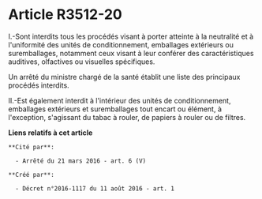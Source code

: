 # Article R3512-20

I.-Sont interdits tous les procédés visant à porter atteinte à la neutralité et à l'uniformité des unités de conditionnement,
emballages extérieurs ou suremballages, notamment ceux visant à leur conférer des caractéristiques auditives, olfactives ou
visuelles spécifiques. 

Un arrêté du ministre chargé de la santé établit une liste des principaux procédés interdits. 

II.-Est également interdit à l'intérieur des unités de conditionnement, emballages extérieurs et suremballages tout encart ou
élément, à l'exception, s'agissant du tabac à rouler, de papiers à rouler ou de filtres.

**Liens relatifs à cet article**

	**Cité par**:

	  - Arrêté du 21 mars 2016 - art. 6 (V)

	**Créé par**:

	  - Décret n°2016-1117 du 11 août 2016 - art. 1
